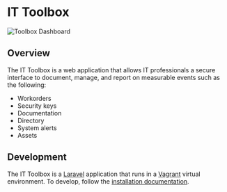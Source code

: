 # IT Toolbox

![Toolbox Dashboard](https://github.com/dereknutile/toolbox-mockup/blob/master/assets/img/dashboard-screenshot.png)

## Overview
The IT Toolbox is a web application that allows IT professionals a secure interface to document, manage, and report on measurable events such as the following:

* Workorders
* Security keys
* Documentation
* Directory
* System alerts
* Assets

## Development
The IT Toolbox is a [Laravel](https://laravel.com/) application that runs in a [Vagrant](http://www.vagrantup.com/) virtual environment.  To develop, follow the [installation documentation](INSTALL.md).
